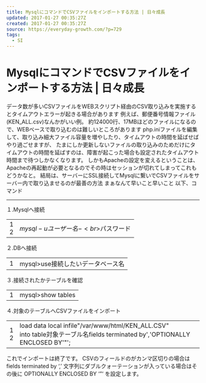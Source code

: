 ```yaml
---
title: MysqlにコマンドでCSVファイルをインポートする方法 | 日々成長
updated: 2017-01-27 00:35:27Z
created: 2017-01-27 00:35:27Z
source: https://everyday-growth.com/?p=729
tags:
  - SI
---
```


# MysqlにコマンドでCSVファイルをインポートする方法 | 日々成長

データ数が多いCSVファイルをWEBスクリプト経由のCSV取り込みを実施するとタイムアウトエラーが起きる場合があります
例えば、郵便番号情報ファイル(KEN_ALL.csv)なんかがいい例。
約124000行、17MBほどのファイルになるので、WEBベースで取り込むのは難しいところがあります
php.iniファイルを編集して、取り込み細大ファイル容量を増やしたり、タイムアウトの時間を延ばせばやり過ごせますが、
たまにしか更新しないファイルの取り込みのためだけにタイムアウトの時間を延ばすのは、障害が起こった場合も設定されたタイムアウト時間まで待つしかなくなります。
しかもApacheの設定を変えるということは、Apacheの再起動が必要となるのでその時はセッションが切れてしまってこれもどうかなと。
結局は、サーバーにSSL接続してMysqlに繋いでCSVファイルをサーバー内で取り込ませるのが最善の方法
まぁなんて早いこと早いこと
以下、コマンド

* * *

１.Mysqlへ接続

|     |     |
| --- | --- |
| 1<br>2 | $mysql-uユーザー名-<br>$パスワード |

２.DBへ接続

|     |     |
| --- | --- |
| 1   | mysql>use接続したいデータベース名 |

３.接続されたかテーブルを確認

|     |     |
| --- | --- |
| 1   | mysql>show tables |

４.対象のテーブルへCSVファイルをインポート

|     |     |
| --- | --- |
| 1<br>2 | load data local infile"/var/www/html/KEN_ALL.CSV"<br>into table対象テーブル名fields terminated by','OPTIONALLY ENCLOSED BY'"'; |

これでインポートは終了です。
CSVのフィールドのがカンマ区切りの場合は
fields terminated by ‘,’
文字列にダブルクォーテーションが入っている場合はその後に
OPTIONALLY ENCLOSED BY ‘”‘
を設定します。